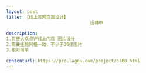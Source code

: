 ```yaml
---                
layout: post       
title: 【线上官网页面设计】
                                招募中
           
description: 
1.负责大众点评线上门店 图片设计
2.需要主题风格一致，不少于30张图片
3.相对简单
     
contenturl: https://pro.lagou.com/project/6760.html      
---                 
```

